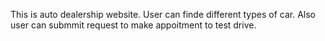 This is auto dealership website. User can finde different types of car. Also user can submmit request to make appoitment to test drive. 
